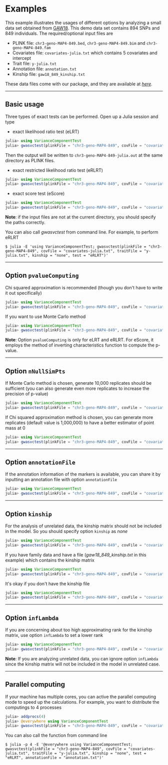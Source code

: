 # Examples

This example illustrates the usages of different options by analyzing a small data set obtained from [GAW18](http://www.gaworkshop.org/gaw18/index.html). This demo data set contains 894 SNPs and 849 individuals. The required/optional input files are

* PLINK file: `chr3-geno-MAP4-849.bed`, `chr3-geno-MAP4-849.bim` and `chr3-geno-MAP4-849.fam`
* Covariates file: `covariates-julia.txt` which contains 5 covariates and intercept
* Trait file: `y-julia.txt`
* Annotation file: `annotation.txt`
* Kinship file: `gaw18_849_kinship.txt`

These data files come with our package, and they are available at [*here*](https://github.com/Tao-Hu/VarianceComponentTest.jl/tree/master/docs/examples).

---
## Basic usage

Three types of exact tests can be performed. Open up a Julia session and type

* exact likelihood ratio test (eLRT)

```julia
julia> using VarianceComponentTest
julia> gwasvctest(plinkFile = "chr3-geno-MAP4-849", covFile = "covariates-julia.txt", traitFile = "y-julia.txt", kinship = "none", test = "eLRT")
```

Then the output will be written to `chr3-geno-MAP4-849-julia.out` at the same directory as PLINK files.

* exact restricted likelihood ratio test (eRLRT)

```julia
julia> using VarianceComponentTest
julia> gwasvctest(plinkFile = "chr3-geno-MAP4-849", covFile = "covariates-julia.txt", traitFile = "y-julia.txt", kinship = "none", test = "eRLRT")
```

* exact score test (eScore)

```julia
julia> using VarianceComponentTest
julia> gwasvctest(plinkFile = "chr3-geno-MAP4-849", covFile = "covariates-julia.txt", traitFile = "y-julia.txt", kinship = "none", test = "eScore")
```

**Note**: if the input files are not at the current directory, you should specify the paths correctly.

You can also call *gwasvctest* from command line. For example, to perform eRLRT

```
$ julia -E 'using VarianceComponentTest; gwasvctest(plinkFile = "chr3-geno-MAP4-849", covFile = "covariates-julia.txt", traitFile = "y-julia.txt", kinship = "none", test = "eRLRT")'
```

---
## Option `pvalueComputing`

Chi squared approximation is recommended (though you don't have to write it out specifically)

```julia
julia> using VarianceComponentTest
julia> gwasvctest(plinkFile = "chr3-geno-MAP4-849", covFile = "covariates-julia.txt", traitFile = "y-julia.txt", kinship = "none", test = "eRLRT", pvalueComputing = "chi2")
```

If you want to use Monte Carlo method

```julia
julia> using VarianceComponentTest
julia> gwasvctest(plinkFile = "chr3-geno-MAP4-849", covFile = "covariates-julia.txt", traitFile = "y-julia.txt", kinship = "none", test = "eRLRT", pvalueComputing = "MonteCarlo")
```

**Note**: Option `pvalueComputing` is only for eLRT and eRLRT. For eScore, it employs the method of inverting characteristics function to compute the p-value.

---
## Option `nNullSimPts`

If Monte Carlo method is chosen, generate 10,000 replicates should be sufficient (you can also generate even more replicates to increase the precision of p-value)

```julia
julia> using VarianceComponentTest
julia> gwasvctest(plinkFile = "chr3-geno-MAP4-849", covFile = "covariates-julia.txt", traitFile = "y-julia.txt", kinship = "none", test = "eRLRT", pvalueComputing = "MonteCarlo", nNullSimPts = 10000)
```

If Chi squared approximation method is chosen, you can generate more replicates (default value is 1,000,000) to have a better estimator of point mass at 0

```julia
julia> using VarianceComponentTest
julia> gwasvctest(plinkFile = "chr3-geno-MAP4-849", covFile = "covariates-julia.txt", traitFile = "y-julia.txt", kinship = "none", test = "eRLRT", pvalueComputing = "chi2", nNullSimPts = 10000000)
```

---
## Option `annotationFile`

If the annotation information of the markers is available, you can share it by inputting an annotation file with option `annotationFile`

```julia
julia> using VarianceComponentTest
julia> gwasvctest(plinkFile = "chr3-geno-MAP4-849", covFile = "covariates-julia.txt", traitFile = "y-julia.txt", kinship = "none", test = "eRLRT", annotationFile = "annotation.txt")
```

---
## Option `kinship`

For the analysis of unrelated data, the kinship matrix should not be included in the model. So you should specify option `kinship` as *none*

```julia
julia> using VarianceComponentTest
julia> gwasvctest(plinkFile = "chr3-geno-MAP4-849", covFile = "covariates-julia.txt", traitFile = "y-julia.txt", test = "eRLRT", kinship = "none")
```

If you have family data and have a file (*gaw18_849_kinship.txt* in this example) which contains the kinship matrix

```julia
julia> using VarianceComponentTest
julia> gwasvctest(plinkFile = "chr3-geno-MAP4-849", covFile = "covariates-julia.txt", traitFile = "y-julia.txt", test = "eRLRT", kinship = "gaw18_849_kinship.txt")
```

It's okay if you don't have the kinship file

```julia
julia> using VarianceComponentTest
julia> gwasvctest(plinkFile = "chr3-geno-MAP4-849", covFile = "covariates-julia.txt", traitFile = "y-julia.txt", test = "eRLRT", kinship = "GRM")
```

---
## Option `infLambda`

If you are concerning about too high approximating rank for the kinship matrix, use option `infLambda` to set a lower rank

```julia
julia> using VarianceComponentTest
julia> gwasvctest(plinkFile = "chr3-geno-MAP4-849", covFile = "covariates-julia.txt", traitFile = "y-julia.txt", kinship = "gaw18_849_kinship.txt", test = "eRLRT", infLambda = 1.0)
```

**Note**: If you are analyzing unrelated data, you can ignore option `infLambda` since the kinship matrix will not be included in the model in unrelated case.

---
## Parallel computing

If your machine has multiple cores, you can active the parallel computing mode to speed up the calculations. For example, you want to distribute the computings to 4 processes

```julia
julia> addprocs(4)
julia> @everywhere using VarianceComponentTest
julia> gwasvctest(plinkFile = "chr3-geno-MAP4-849", covFile = "covariates-julia.txt", traitFile = "y-julia.txt", kinship = "none", test = "eRLRT", annotationFile = "annotation.txt")
```

You can also call the function from command line

```
$ julia -p 4 -E '@everywhere using VarianceComponentTest; gwasvctest(plinkFile = "chr3-geno-MAP4-849", covFile = "covariates-julia.txt", traitFile = "y-julia.txt", kinship = "none", test = "eRLRT", annotationFile = "annotation.txt")'
```
